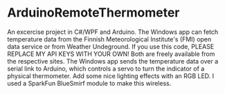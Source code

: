 # ArduinoRemoteThermometer
An excercise project in C#/WPF and Arduino.
The Windows app can fetch temperature data from the Finnish Meteorological Institute's (FMI) open data service
or from Weather Undeground.  If you use this code, PLEASE REPLACE MY API KEYS WITH YOUR OWN! Both are freely
available from the respective sites.
The Windows app sends the temperature data over a serial link to Arduino, which controls a servo to turn the
indicator of a physical thermometer. Add some nice lighting effects with an RGB LED. I used a SparkFun BlueSmirf
module to make this wireless.
